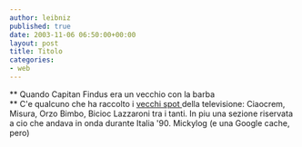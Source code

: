 ```yaml
---
author: leibniz
published: true
date: 2003-11-06 06:50:00+00:00
layout: post
title: Titolo
categories:
- web
---
```


 ** Quando Capitan Findus era un vecchio con la barba   
** C'e qualcuno che ha raccolto i  [ vecchi spot ](http://www.google.it/search?q=cache:Uaumh7rpvY4J:mickylog.altervista.org/+vigorsol+spot+2003&hl=it&ie=UTF-8)della televisione: Ciaocrem, Misura, Orzo Bimbo, Bicioc Lazzaroni tra i tanti. In piu una sezione riservata a cio che andava in onda durante Italia '90. 
Mickylog (e una Google cache, pero)
